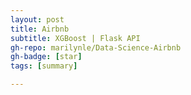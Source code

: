```yaml
---
layout: post
title: Airbnb
subtitle: XGBoost | Flask API 
gh-repo: marilynle/Data-Science-Airbnb
gh-badge: [star]
tags: [summary]

---
```



